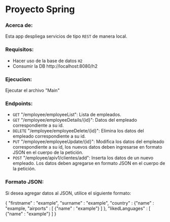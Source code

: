 # Proyecto Spring

### Acerca de:
Esta app despliega servicios de tipo `REST` de manera local.

### Requisitos:

* Hacer uso de la base de datos `H2`
* Consumir la DB http://localhost:8080/h2

### Ejecucion:
Ejecutar el archivo "Main" 

### Endpoints:
* `GET` "/employee/employeeList": Lista de empleados.
* `GET` "/employee/employeeDetails/{id}": Datos del empleado correspondiente a su id.
* `DELETE` "/employee/employeeDelete/{id}": Elimina los datos del empleado correspondiente a su id.
* `PUT` "/employee/employeeUpdate/{id}": Modifica los datos del empleado correspondiente a su id, los nuevos datos deben ingresarse en formato JSON en el cuerpo de la petición.
* `POST` "/employee/apiv1/clientes/add": Inserta los datos de un nuevo empleado. Los datos deben agregarse en formato JSON en el cuerpo de la petición.

### Formato JSON:
Si desea agregar datos al JSON, utilice el siguiente formato:

{
"firstname" : "example",
"surname" : "example",
"country" :
{"name" : "example,
"airports" : [
{"name" : "example"}
]
},
"likedLanguages" : [
{"name" : "example"}
]
}

